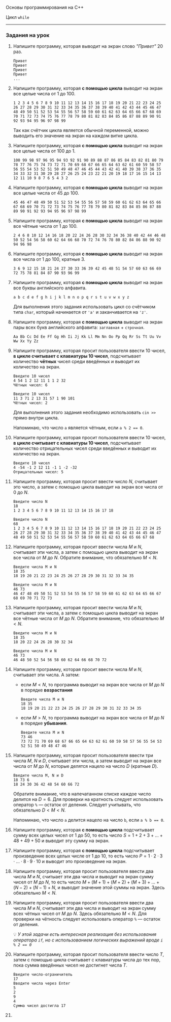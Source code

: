 ﻿Основы программирования на C++

Цикл `while`

---

### Задания на урок



1. Напишите программу, которая выводит на экран слово *"Привет"* 20 раз.

   ```
   Привет
   Привет
   Привет
   Привет
   ...
   ```

   

2. Напишите программу, которая **с помощью цикла** выводит на экран все целые числа от 1 до 100.

   ```
   1 2 3 4 5 6 7 8 9 10 11 12 13 14 15 16 17 18 19 20 21 22 23 24 25 26 27 28 29 30 31 32 33 34 35 36 37 38 39 40 41 42 43 44 45 46 47 48 49 50 51 52 53 54 55 56 57 58 59 60 61 62 63 64 65 66 67 68 69 70 71 72 73 74 75 76 77 78 79 80 81 82 83 84 85 86 87 88 89 90 91 92 93 94 95 96 97 98 99
   ```

   Так как счётчик цикла является обычной переменной, можно выводить его значение на экран на каждом витке цикла.

   

3. Напишите программу, которая **с помощью цикла** выводит на экран все целые числа от 100 до 1.

   ```
   100 99 98 97 96 95 94 93 92 91 90 89 88 87 86 85 84 83 82 81 80 79 78 77 76 75 74 73 72 71 70 69 68 67 66 65 64 63 62 61 60 59 58 57 56 55 54 53 52 51 50 49 48 47 46 45 44 43 42 41 40 39 38 37 36 35 34 33 32 31 30 29 28 27 26 25 24 23 22 21 20 19 18 17 16 15 14 13 12 11 10 9 8 7 6 5 4 3 2
   ```

   

4. Напишите программу, которая **с помощью цикла** выводит на экран все целые числа от 45 до 100.

   ```
   45 46 47 48 49 50 51 52 53 54 55 56 57 58 59 60 61 62 63 64 65 66 67 68 69 70 71 72 73 74 75 76 77 78 79 80 81 82 83 84 85 86 87 88 89 90 91 92 93 94 95 96 97 98 99
   ```

   

5. Напишите программу, которая **с помощью цикла** выводит на экран все чётные числа от 1 до 100.

   ```
   2 4 6 8 10 12 14 16 18 20 22 24 26 28 30 32 34 36 38 40 42 44 46 48 50 52 54 56 58 60 62 64 66 68 70 72 74 76 78 80 82 84 86 88 90 92 94 96 98
   ```

   

6. Напишите программу, которая **с помощью цикла** выводит на экран все числа от 1 до 100, кратные 3.

   ```
   3 6 9 12 15 18 21 24 27 30 33 36 39 42 45 48 51 54 57 60 63 66 69 72 75 78 81 84 87 90 93 96 99
   ```

   

7. Напишите программу, которая **с помощью цикла** выводит на экран все буквы английского алфавита.

   ```
   a b c d e f g h i j k l m n o p q r s t u v w x y z
   ```

   Для выполнения этого задания использовать цикл со счётчиком типа `char`, который начинается от `'a'` и заканчивается на `'z'`.

   

8. Напишите программу, которая **с помощью цикла** выводит на экран пары всех букв английского алфавита: `заглавная` + `строчная`.

   ```
   Aa Bb Cc Dd Ee Ff Gg Hh Ii Jj Kk Ll Mm Nn Oo Pp Qq Rr Ss Tt Uu Vv Ww Xx Yy Zz
   ```

   

9. Напишите программу, которая просит пользователя ввести 10 чисел, **в цикле считывает с клавиатуры 10 чисел**, подсчитывает количество **чётных** чисел среди введённых и выводит их количество на экран.

   ```
   Введите 10 чисел
   4 54 1 2 12 11 1 1 2 32
   Чётных чисел: 6
   ```

   ```
   Введите 10 чисел
   11 3 71 2 13 31 57 1 90 101
   Чётных чисел: 2
   ```

   Для выполнения этого задания необходимо использовать `cin >>` прямо внутри цикла.

   Напоминаю, что число `a` является чётным, если `a % 2 == 0`.

   

10. Напишите программу, которая просит пользователя ввести 10 чисел, **в цикле считывает с клавиатуры 10 чисел**, подсчитывает количество отрицательных чисел среди введённых и выводит их количество на экран.

    ```
    Введите 10 чисел
    4 -54 -1 2 12 11 -1 1 -2 -32
    Отрицательных чисел: 5
    ```

   

11. Напишите программу, которая просит ввести число $N$, считывает это число, а затем с помощью цикла выводит на экран все числа от 0 до $N$.

    ```
    Введите число N
    18
    1 2 3 4 5 6 7 8 9 10 11 12 13 14 15 16 17 18
    ```

    ```
    Введите число N
    68
    1 2 3 4 5 6 7 8 9 10 11 12 13 14 15 16 17 18 19 20 21 22 23 24 25 26 27 28 29 30 31 32 33 34 35 36 37 38 39 40 41 42 43 44 45 46 47 48 49 50 51 52 53 54 55 56 57 58 59 60 61 62 63 64 65 66 67 68
    ```

       

12. Напишите программу, которая просит ввести числа $M$ и $N$, считывает эти числа, а затем с помощью цикла выводит на экран все числа от $M$ до $N$. Обратите внимание, что обязательно $M<N$.

    ```
    Введите числа M и N
    18 35
    18 19 20 21 22 23 24 25 26 27 28 29 30 31 32 33 34 35
    ```

    ```
    Введите числа M и N
    46 73
    46 47 48 49 50 51 52 53 54 55 56 57 58 59 60 61 62 63 64 65 66 67 68 69 70 71 72 73
    ```

    

13. Напишите программу, которая просит ввести числа $M$ и $N$, считывает эти числа, а затем с помощью цикла выводит на экран все чётные числа от $M$ до $N$. Обратите внимание, что обязательно $M<N$.

    ```
    Введите числа M и N
    18 35
    18 20 22 24 26 28 30 32 34
    ```

    ```
    Введите числа M и N
    46 73
    46 48 50 52 54 56 58 60 62 64 66 68 70 72
    ```

    

14. Напишите программу, которая просит ввести числа $M$ и $N$, считывает эти числа. А затем:

    - если $M<N$, то программа выводит на экран все числа от $M$ до $N$ в порядке **возрастания**

      ```
      Введите числа M и N
      18 35
      18 19 20 21 22 23 24 25 26 27 28 29 30 31 32 33 34 35
      ```

    - если $M>N$, то программа выводит на экран все числа от $M$ до $N$ в порядке **убывания**.

      ```
      Введите числа M и N
      73 46
      73 72 71 70 69 68 67 66 65 64 63 62 61 60 59 58 57 56 55 54 53 52 51 50 49 48 47 46
      ```

    

15. Напишите программу, которая просит пользователя ввести три числа $M$, $N$ и $D$, считывает эти числа, а затем выводит на экран все числа от $M$ до $N$, которые делятся нацело на число $D$ (кратные $D$).

    ```
    Введите числа M, N и D
    18 73 6
    18 24 30 36 42 48 54 60 66 72
    ```

    Обратите внимание, что в напечатанном списке каждое число делится на $D=6$. Для проверки на кратность следует использовать оператор `%` — остаток от деления. Следует учитывать, что обязательно $D<M<N$.

    Напоминаю, что число `a` делится нацело на число `b`, если `a % b == 0`.

    
    
16. Напишите программу, которая **с помощью цикла** подсчитывает сумму всех целых чисел от 1 до 50, то есть число $S=1+2+3+...+48+49+50$ и выводит эту сумму на экран.

    

17. Напишите программу, которая **с помощью цикла** подсчитывает произведение всех целых числе от 1 до 10, то есть число $P=1 \cdot 2 \cdot 3 \cdot ... \cdot 8 \cdot 9 \cdot 10$ и выводит это произведение на экран.

    

18. Напишите программу, которая просит пользователя ввести два числа $M$ и $N$, считыает эти два числа и выводит на экран сумму чисел от $M$ до $N$, то есть число $M+(M+1)+(M+2)+(M+3)+...+(N-2)+(N-1)+N$, и выводит значение этой суммы на экран. Здесь обязательно $M<N$.

    

19. Напишите программу, которая просит пользователя ввести два числа $M$ и $N$, считывает эти два числа и выводит на экран сумму всех чётных чисел от $M$ до $N$. Здесь обязательно $M<N$. Для проверки на чётность следует использовать оператор `%` — остаток от деления.

    💡 *У этой задачи есть интересная реализация без использования оператора `if`, но с использованием логических выражений вроде `i % 2 == 0`*

    

20. Напишите программу, которая просит пользователя ввести число $T$, затем с помощью цикла считывает с клавиатуры числа до тех пор, пока сумма введённых чисел не достигнет числа $T$.

    ```
    Введите число-ограничитель
    17
    Вводите числа через Enter
    5
    2
    9
    4
    Сумма чисел достигла 17
    ```

    

21. 

    

    

